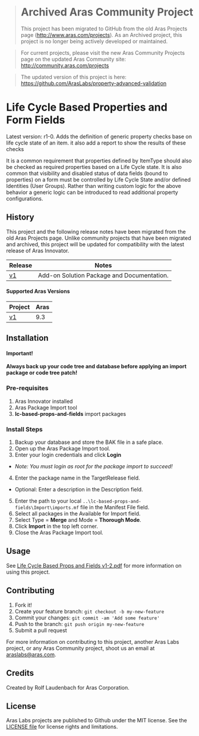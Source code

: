 ># Archived Aras Community Project
>This project has been migrated to GitHub from the old Aras Projects page (http://www.aras.com/projects). As an Archived project, this project is no longer being actively developed or maintained.

>For current projects, please visit the new Aras Community Projects page on the updated Aras Community site: http://community.aras.com/projects

>The updated version of this project is here: https://github.com/ArasLabs/property-advanced-validation

# Life Cycle Based Properties and Form Fields

Latest version: r1-0. Adds the definition of generic property checks base on life cycle state of an item. it also add a report to show the results of these checks

It is a common requirement that properties defined by ItemType should also be checked as required properties based on a Life Cycle state. It is also common that visibility and disabled status of data fields (bound to properties) on a form must be controlled by Life Cycle State and/or defined Identities (User Groups). Rather than writing custom logic for the above behavior a generic logic can be introduced to read additional property configurations.

## History

This project and the following release notes have been migrated from the old Aras Projects page. Unlike community projects that have been migrated and archived, this project will be updated for compatibility with the latest release of Aras Innovator.

Release | Notes
--------|--------
[v1](https://github.com/ArasLabs/lc-based-props-and-fields/releases/tag/v1) | Add-on Solution Package and Documentation.

#### Supported Aras Versions

Project | Aras
--------|------
[v1](https://github.com/ArasLabs/lc-based-props-and-fields/releases/tag/v1) | 9.3

## Installation

#### Important!
**Always back up your code tree and database before applying an import package or code tree patch!**

### Pre-requisites

1. Aras Innovator installed
2. Aras Package Import tool
3. **lc-based-props-and-fields** import packages

### Install Steps

1. Backup your database and store the BAK file in a safe place.
2. Open up the Aras Package Import tool.
3. Enter your login credentials and click **Login**
  * _Note: You must login as root for the package import to succeed!_
4. Enter the package name in the TargetRelease field.
  * Optional: Enter a description in the Description field.
5. Enter the path to your local `..\lc-based-props-and-fields\Import\imports.mf` file in the Manifest File field.
6. Select all packages in the Available for Import field.
7. Select Type = **Merge** and Mode = **Thorough Mode**.
8. Click **Import** in the top left corner.
9. Close the Aras Package Import tool.

## Usage

See [Life Cycle Based Props and Fields v1-2.pdf](./Documentation/Life%20Cycle%20Based%20Props%20and%20Fields%20v1-2.pdf) for more information on using this project.

## Contributing

1. Fork it!
2. Create your feature branch: `git checkout -b my-new-feature`
3. Commit your changes: `git commit -am 'Add some feature'`
4. Push to the branch: `git push origin my-new-feature`
5. Submit a pull request

For more information on contributing to this project, another Aras Labs project, or any Aras Community project, shoot us an email at araslabs@aras.com.

## Credits

Created by Rolf Laudenbach for Aras Corporation.

## License

Aras Labs projects are published to Github under the MIT license. See the [LICENSE file](./LICENSE.md) for license rights and limitations.
